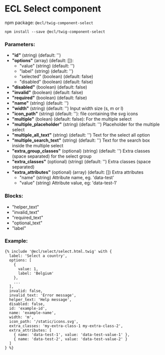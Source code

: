 # ECL Select component

npm package: `@ecl/twig-component-select`

```shell
npm install --save @ecl/twig-component-select
```

### Parameters:

- **"id"** (string) (default: '')
- **"options"** (array) (default: []):
  - "value" (string) (default: '')
  - "label" (string) (default: '')
  - "selected" (boolean) (default: false)
  - "disabled" (boolean) (default: false)
- **"disabled"** (boolean) (default: false)
- **"invalid"** (boolean) (default: false)
- **"required"** (boolean) (default: false)
- **"name"** (string) (default: '')
- **"width"** (string) (default: '') Input width size (s, m or l)
- **"icon_path"** (string) (default: ''): file containing the svg icons
- **"multiple"** (bolean) (default: false): For the multiple select
- **"multiple_placeholder"** (string) (default: '') Placeholder for the multiple select
- **"multiple_all_text"** (string) (default: '') Text for the select all option
- **"multiple_search_text"** (string) (default: '') Text for the search box inside the multiple select
- **"extra_group_classes"** (optional) (string) (default: '') Extra classes (space separated) for the select group
- **"extra_classes"** (optional) (string) (default: '') Extra classes (space separated)
- **"extra_attributes"** (optional) (array) (default: []) Extra attributes
  - "name" (string) Attribute name, eg. 'data-test'
  - "value" (string) Attribute value, eg: 'data-test-1'

### Blocks:

- "helper_text"
- "invalid_text"
- "required_text"
- "optional_text"
- "label"

### Example:

<!-- prettier-ignore -->
```twig
{% include '@ecl/select/select.html.twig' with { 
  label: 'Select a country', 
  options: [ 
    { 
      value: 1, 
      label: 'Belgium' 
    }, 
    ... 
  ], 
  invalid: false, 
  invalid_text: 'Error message', 
  helper_text: 'Help message', 
  disabled: false, 
  id: 'example-id', 
  name: 'example-name', 
  width: 'm', 
  icon_path: '/static/icons.svg', 
  extra_classes: 'my-extra-class-1 my-extra-class-2', 
  extra_attributes: [ 
    { name: 'data-test-1', value: 'data-test-value-1' }, 
    { name: 'data-test-2', value: 'data-test-value-2' } 
  ] 
} %}
```
